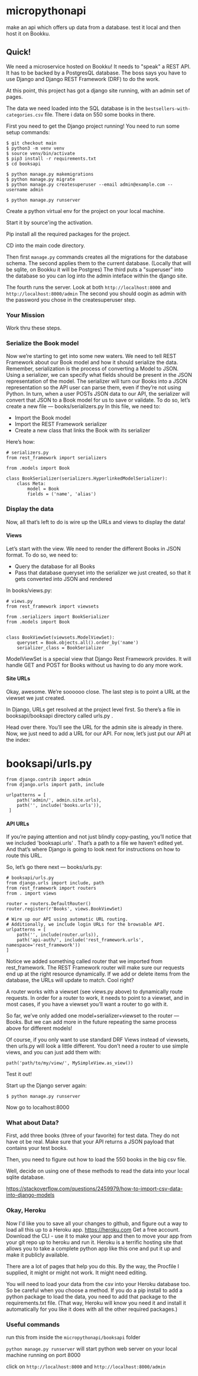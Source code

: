 # micropythonapi
make an api which offers up data from a database. test it local and then host it on Bookku.

## Quick!

We need a microservice hosted on Bookku! It needs to "speak" a REST API. It has to be backed by a PostgresQL database. 
The boss says you have to use Django and Django REST Framework (DRF) to do the work.

At this point, this project has got a django site running, with an admin set of pages.

The data we need loaded into the SQL database is in the `bestsellers-with-categories.csv` file. There i data on 550 some books in there.

First you need to get the Django project running! You need to run some setup commands:

```
$ git checkout main
$ python3 -m venv venv
$ source venv/bin/activate
$ pip3 install -r requirements.txt
$ cd booksapi

$ python manage.py makemigrations
$ python manage.py migrate
$ python manage.py createsuperuser --email admin@example.com --username admin

$ python manage.py runserver
```

Create a python virtual env for the project on your local machine.

Start it by source'ing the activation.

Pip install all the required packages for the project.

CD into the main code directory.

Then first `manage.py` commands creates all the migrations for the database schema. The second applies them to the current database. (Locally that will be sqlite, on Bookku it will be Postgres) The third puts a "superuser" into the database so you can log into the admin inteface within the django site.

The fourth runs the server.
Look at both 
`http://localhost:8000` and `http://localhost:8000/admin`
The second you should oogin as admin with the password you chose in the createsuperuser step.

### Your Mission

Work thru these steps. 

### Serialize the Book model

Now we’re starting to get into some new waters. We need to tell REST Framework about our Book model and how it should serialize the data.
Remember, serialization is the process of converting a Model to JSON. Using a serializer, we can specify what fields should be present in the JSON representation of the model.
The serializer will turn our Books into a JSON representation so the API user can parse them, even if they’re not using Python. In turn, when a user POSTs JSON data to our API, the serializer will convert that JSON to a Book model for us to save or validate.
To do so, let’s create a new file — books/serializers.py
In this file, we need to:

- Import the Book model
- Import the REST Framework serializer
- Create a new class that links the Book with its serializer

Here’s how:

```
# serializers.py
from rest_framework import serializers

from .models import Book

class BookSerializer(serializers.HyperlinkedModelSerializer):
    class Meta:
        model = Book
        fields = ('name', 'alias')
```

### Display the data

Now, all that’s left to do is wire up the URLs and views to display the data!

#### Views

Let’s start with the view. We need to render the different Books in JSON format.
To do so, we need to:

- Query the database for all Books
- Pass that database queryset into the serializer we just created, so that it gets converted into JSON and rendered

In books/views.py:

```
# views.py
from rest_framework import viewsets

from .serializers import BookSerializer
from .models import Book


class BookViewSet(viewsets.ModelViewSet):
    queryset = Book.objects.all().order_by('name')
    serializer_class = BookSerializer
```

ModelViewSet is a special view that Django Rest Framework provides. It will handle GET and POST for Books without us having to do any more work.

#### Site URLs

Okay, awesome. We’re soooooo close. The last step is to point a URL at the viewset we just created.

In Django, URLs get resolved at the project level first. So there’s a file in booksapi/booksapi directory called urls.py .

Head over there. You’ll see the URL for the admin site is already in there. Now, we just need to add a URL for our API. For now, let’s just put our API at the index:

# booksapi/urls.py
```
from django.contrib import admin
from django.urls import path, include

urlpatterns = [
    path('admin/', admin.site.urls),
    path('', include('books.urls')),
 ]
```

#### API URLs

If you’re paying attention and not just blindly copy-pasting, you’ll notice that we included 'booksapi.urls' . That’s a path to a file we haven’t edited yet. And that’s where Django is going to look next for instructions on how to route this URL.

So, let’s go there next — books/urls.py:
```
# booksapi/urls.py
from django.urls import include, path
from rest_framework import routers
from . import views

router = routers.DefaultRouter()
router.register(r'Books', views.BookViewSet)

# Wire up our API using automatic URL routing.
# Additionally, we include login URLs for the browsable API.
urlpatterns = [
    path('', include(router.urls)),
    path('api-auth/', include('rest_framework.urls', namespace='rest_framework'))
]
```

Notice we added something called router that we imported from rest_framework.
The REST Framework router will make sure our requests end up at the right resource dynamically. If we add or delete items from the database, the URLs will update to match. Cool right?

A router works with a viewset (see views.py above) to dynamically route requests. In order for a router to work, it needs to point to a viewset, and in most cases, if you have a viewset you’ll want a router to go with it.

So far, we’ve only added one model+serializer+viewset to the router — Books. But we can add more in the future repeating the same process above for different models! 

Of course, if you only want to use standard DRF Views instead of viewsets, then urls.py will look a little different. You don’t need a router to use simple views, and you can just add them with:

`path('path/to/my/view/', MySimpleView.as_view())`

Test it out!

Start up the Django server again:
```
$ python manage.py runserver
```

Now go to localhost:8000

### What about Data?

First, add three books (three of your favorite) for test data. They do not have ot be real. Make sure that your API returns a JSON payload that contains your test books.

Then, you need to figure out how to load the 550 books in the big csv file.

Well, decide on using one of these methods to read the data into your local sqlite database.

https://stackoverflow.com/questions/2459979/how-to-import-csv-data-into-django-models

### Okay, Heroku

Now I'd like you to save all your changes to github, and figure out a way to load all this up to a Heroku app. https://heroku.com 
Get a free account.
Download the CLI - use it to make your app and then to move your app from your git repo up to heroku and run it.
Heroku is a terrific hosting site that allows you to take a complete python app like this one and put it up and make it publicly available.

There are a lot of pages that help you do this. By the way, the Procfile I supplied, it might or might not work. It might need editing.

You will need to load your data from the csv into your Heroku database too. So be careful when you choose a method. 
If you do a pip install to add a python package to load the data, you need to add that package to the requirements.txt file. 
(That way, Heroku will know you need it and install it automatically for you like it does with all the other required packages.)

### Useful commands

run this from inside the `micropythonapi/booksapi` folder

`python manage.py runserver` will start python web server on your local machine running on port 8000

click on `http://localhost:8000` and `http://localhost:8000/admin` 
